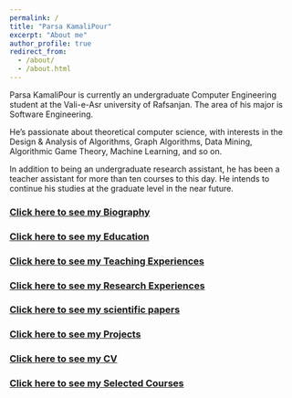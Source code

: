 ```yaml
---
permalink: /
title: "Parsa KamaliPour"
excerpt: "About me"
author_profile: true
redirect_from:
  - /about/
  - /about.html
---
```


Parsa KamaliPour is currently an undergraduate Computer Engineering student at the Vali-e-Asr university of Rafsanjan. The area of his major is Software Engineering.

He’s passionate about theoretical computer science, with interests in the Design & Analysis of Algorithms, Graph Algorithms, Data Mining, Algorithmic Game Theory, Machine Learning, and so on.

In addition to being an undergraduate research assistant, he has been a teacher assistant for more than ten courses to this day. He intends to continue his studies at the graduate level in the near future.

### [Click here to see my Biography](/biography/)

### [Click here to see my Education](/education/)

### [Click here to see my Teaching Experiences](/teaching/)

### [Click here to see my Research Experiences](/research/)

### [Click here to see my scientific papers](/publications/)

### [Click here to see my Projects](/projects/)

### [Click here to see my CV](/cv/)

### [Click here to see my Selected Courses](/selected_courses/)
